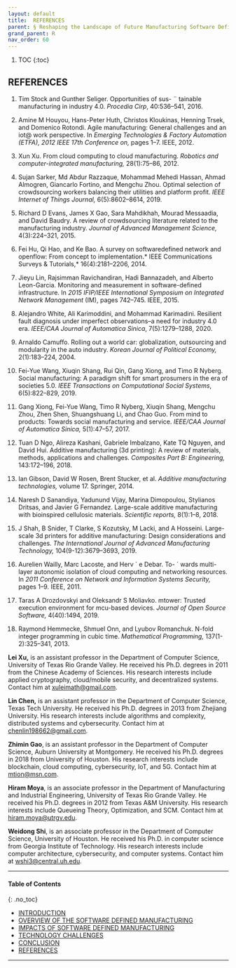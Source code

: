 ```yaml
---
layout: default
title:  REFERENCES
parent: § Reshaping the Landscape of Future Manufacturing Software Defined Manufacturing  
grand_parent: R
nav_order: 60 
---
```

<style>
.dont-break-out {
  /* These are technically the same, but use both */
  overflow-wrap: break-word;
  word-wrap: break-word;

     -ms-word-break: break-all;
  /* This is the dangerous one in WebKit, as it breaks things wherever */
  word-break: break-all;
  /* Instead use this non-standard one: */
  word-break: break-word;
}

.youtube-container {
    position: relative;
    width: 100%;
    height: 0;
    padding-bottom: 56.25%;
}
.youtube-video {
    position: absolute;
    top: 0;
    left: 0;
    width: 100%;
    height: 100%;
}

</style>

<div class="dont-break-out" markdown="1">

1. TOC
{:toc}

## REFERENCES
1. Tim Stock and Gunther Seliger. Opportunities of sus- ¨ tainable manufacturing in industry 4.0. *Procedia Cirp*, 40:536–541, 2016. 

2. Amine M Houyou, Hans-Peter Huth, Christos Kloukinas, Henning Trsek, and Domenico Rotondi. Agile manufacturing: General challenges and an iot@ work perspective. In *Emerging Technologies & Factory Automation (ETFA), 2012 IEEE 17th Conference on,* pages 1–7. IEEE, 2012. 

3. Xun Xu. From cloud computing to cloud manufacturing. *Robotics and computer-integrated manufacturing,* 28(1):75–86, 2012. 

4. Sujan Sarker, Md Abdur Razzaque, Mohammad Mehedi Hassan, Ahmad Almogren, Giancarlo Fortino, and Mengchu Zhou. Optimal selection of crowdsourcing workers balancing their utilities and platform profit. *IEEE Internet of Things Journal,* 6(5):8602–8614, 2019. 

5. Richard D Evans, James X Gao, Sara Mahdikhah, Mourad Messaadia, and David Baudry. A review of crowdsourcing literature related to the manufacturing industry. *Journal of Advanced Management Science,* 4(3):224–321, 2015.

6. Fei Hu, Qi Hao, and Ke Bao. A survey on softwaredefined network and openflow: From concept to implementation.* IEEE Communications Surveys & Tutorials,* 16(4):2181–2206, 2014. 

7. Jieyu Lin, Rajsimman Ravichandiran, Hadi Bannazadeh, and Alberto Leon-Garcia. Monitoring and measurement in software-defined infrastructure. In *2015 IFIP/IEEE International Symposium on Integrated Network Management* (IM), pages 742–745. IEEE, 2015. 

8. Alejandro White, Ali Karimoddini, and Mohammad Karimadini. Resilient fault diagnosis under imperfect observations–a need for industry 4.0 era. *IEEE/CAA Journal of Automatica Sinica*, 7(5):1279–1288, 2020. 

9. Arnaldo Camuffo. Rolling out a world car: globalization, outsourcing and modularity in the auto industry. *Korean Journal of Political Economy,* 2(1):183–224, 2004. 

10. Fei-Yue Wang, Xiuqin Shang, Rui Qin, Gang Xiong, and Timo R Nyberg. Social manufacturing: A paradigm shift for smart prosumers in the era of societies 5.0. *IEEE Transactions on Computational Social Systems*, 6(5):822–829, 2019. 

11. Gang Xiong, Fei-Yue Wang, Timo R Nyberg, Xiuqin Shang, Mengchu Zhou, Zhen Shen, Shuangshuang Li, and Chao Guo. From mind to products: Towards social manufacturing and service. *IEEE/CAA Journal of Automatica Sinica,* 5(1):47–57, 2017. 

12. Tuan D Ngo, Alireza Kashani, Gabriele Imbalzano, Kate TQ Nguyen, and David Hui. Additive manufacturing (3d printing): A review of materials, methods, applications and challenges. *Composites Part B: Engineering,* 143:172–196, 2018. 

13. Ian Gibson, David W Rosen, Brent Stucker, et al. *Additive manufacturing technologies,* volume 17. Springer, 2014.

14. Naresh D Sanandiya, Yadunund Vijay, Marina Dimopoulou, Stylianos Dritsas, and Javier G Fernandez. Large-scale additive manufacturing with bioinspired cellulosic materials. *Scientific reports,* 8(1):1–8, 2018. 

15. J Shah, B Snider, T Clarke, S Kozutsky, M Lacki, and A Hosseini. Large-scale 3d printers for additive manufacturing: Design considerations and challenges. *The International Journal of Advanced Manufacturing Technology,* 104(9-12):3679–3693, 2019. 

16. Aurelien Wailly, Marc Lacoste, and Herv ´ e Debar. To- ´ wards multi-layer autonomic isolation of cloud computing and networking resources. In *2011 Conference on Network and Information Systems Security,* pages 1–9. IEEE, 2011.

17. Taras A Drozdovskyi and Oleksandr S Moliavko. mtower: Trusted execution environment for mcu-based devices. *Journal of Open Source Software,* 4(40):1494, 2019.

18. Raymond Hemmecke, Shmuel Onn, and Lyubov Romanchuk. N-fold integer programming in cubic time. *Mathematical Programming,* 137(1-2):325–341, 2013.

**Lei Xu,** is an assistant professor in the Department of Computer Science, University of Texas Rio Grande Valley. He received his Ph.D. degrees in 2011 from the Chinese Academy of Sciences. His research interests include applied cryptography, cloud/mobile security, and decentralized systems. Contact him at xuleimath@gmail.com.

**Lin Chen,** is an assistant professor in the Department of Computer Science, Texas Tech University. He received his Ph.D. degrees in 2013 from Zhejiang University. His research interests include algorithms and complexity, distributed systems and cybersecurity. Contact him at chenlin198662@gmail.com.

**Zhimin Gao**, is an assistant professor in the Department of Computer Science, Auburn University at Montgomery. He received his Ph.D. degrees in 2018 from University of Houston. His research interests include blockchain, cloud computing, cybersecurity, IoT, and 5G. Contact him at mtion@msn.com.

**Hiram Moya**, is an associate professor in the Department of Manufacturing and Industrial Engineering, University of Texas Rio Grande Valley. He received his Ph.D. degrees in 2012 from Texas A&M University. His research interests include Queueing Theory, Optimization, and SCM. Contact him at hiram.moya@utrgv.edu.

**Weidong Shi**, is an associate professor in the Department of Computer Science, University of Houston. He received his Ph.D. in computer science from Georgia Institute of Technology. His research interests include computer architecture, cybersecurity, and computer systems. Contact him at wshi3@central.uh.edu.
***

#### Table of Contents
{: .no_toc}

<ul><li> <a href="/docs/R/Reshaping-the-Landscape-of-Future-Manufacturing-Software-Defined-Manufacturing-1/">
INTRODUCTION</a></li><li> <a href="/docs/R/Reshaping-the-Landscape-of-Future-Manufacturing-Software-Defined-Manufacturing-2/">
OVERVIEW OF THE SOFTWARE DEFINED MANUFACTURING</a></li><li> <a href="/docs/R/Reshaping-the-Landscape-of-Future-Manufacturing-Software-Defined-Manufacturing-3/">
IMPACTS OF SOFTWARE DEFINED MANUFACTURING</a></li><li> <a href="/docs/R/Reshaping-the-Landscape-of-Future-Manufacturing-Software-Defined-Manufacturing-4/">
TECHNOLOGY CHALLENGES</a></li><li> <a href="/docs/R/Reshaping-the-Landscape-of-Future-Manufacturing-Software-Defined-Manufacturing-5/">
CONCLUSION</a></li><li> <a href="/docs/R/Reshaping-the-Landscape-of-Future-Manufacturing-Software-Defined-Manufacturing-6/">
REFERENCES</a></li></ul>

***

</div>

